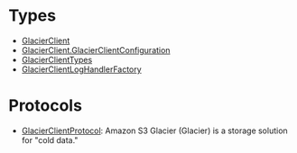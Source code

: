# Types

  - [GlacierClient](/aws-sdk-swift/reference/0.x/AWSGlacier/GlacierClient)
  - [GlacierClient.GlacierClientConfiguration](/aws-sdk-swift/reference/0.x/AWSGlacier/GlacierClient_GlacierClientConfiguration)
  - [GlacierClientTypes](/aws-sdk-swift/reference/0.x/AWSGlacier/GlacierClientTypes)
  - [GlacierClientLogHandlerFactory](/aws-sdk-swift/reference/0.x/AWSGlacier/GlacierClientLogHandlerFactory)

# Protocols

  - [GlacierClientProtocol](/aws-sdk-swift/reference/0.x/AWSGlacier/GlacierClientProtocol):
    Amazon S3 Glacier (Glacier) is a storage solution for "cold data."
